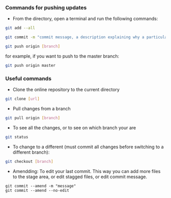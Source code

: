 ### Commands for pushing updates

- From the directory, open a terminal and run the following commands:
```bash
git add --all
```
```bash
git commit -m "commit message, a description explaining why a particular change was made"
```
```bash
git push origin [branch]
```
for example, if you want to push to the master branch:
```bash
git push origin master
```

### Useful commands

- Clone the online repository to the current directory
```bash
git clone [url]
```

- Pull changes from a branch
```bash
git pull origin [branch]
```


- To see all the changes, or to see on which branch your are
```bash
git status
```

- To change to a different (must commit all changes before switching to a different branch):
```bash
git checkout [branch] 
```

- Amendding: To edit your last commit. This way you can add more files to the stage area, or edit stagged files, or edit commit message.
```
git commit --amend -m "message"
git commit --amend --no-edit
```

